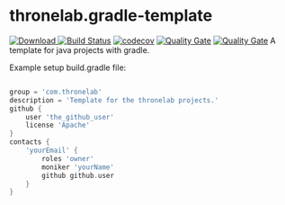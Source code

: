 # thronelab.gradle-template

[![Download](https://api.bintray.com/packages/thronelab/iThroneLab/thronelab.gradle-template/images/download.svg) ](https://bintray.com/thronelab/iThroneLab/thronelab.gradle-template/_latestVersion)
[![Build Status](https://travis-ci.org/iThroneLab/thronelab.gradle-template.svg?branch=master)](https://travis-ci.org/iThroneLab/thronelab.gradle-template)
[![codecov](https://codecov.io/gh/iThroneLab/thronelab.gradle-template/branch/master/graph/badge.svg)](https://codecov.io/gh/iThroneLab/thronelab.gradle-template)
[![Quality Gate](https://sonar.aldeso.com/api/badges/gate?key=com.thronelab:thronelab.gradle-template)](https://sonar.aldeso.com/dashboard/index/com.thronelab:thronelab.gradle-template)
[![Quality Gate](https://sonar.aldeso.com/api/badges/measure?key=com.thronelab:thronelab.gradle-template&metric=bugs&blinking=true )](https://sonar.aldeso.com/dashboard/index/com.thronelab:thronelab.gradle-template)
A template for java projects with gradle.


Example setup build.gradle file:

```groovy

group = 'com.thronelab'
description = 'Template for the thronelab projects.'
github {
    user 'the_github_user'
    license 'Apache'
}
contacts {
    'yourEmail' {
        roles 'owner' 
        moniker 'yourName'
        github github.user
    }
}
```